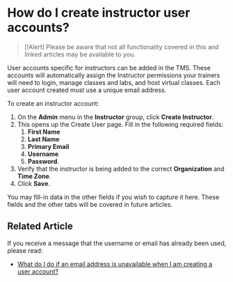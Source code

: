 # How do I create instructor user accounts?

> [!Alert] Please be aware that not all functionality covered in this and linked articles may be available to you.

User accounts specific for instructors can be added in the TMS. These accounts will automatically assign the Instructor permissions your trainers will need to login, manage classes and labs, and host virtual classes. Each user account created must use a unique email address.

To create an instructor account:
1. On the **Admin** menu in the **Instructor** group, click **Create Instructor**. 
1. This opens up the Create User page. Fill in the following required fields: 
     1. **First Name** 
     1. **Last Name**
     1. **Primary Email**
     1. **Username**
     1. **Password**. 
1. Verify that the instructor is being added to the correct **Organization** and **Time Zone**. 
1. Click **Save**.

You may fill-in data in the other fields if you wish to capture it here. These fields and the other tabs will be covered in future articles.

## Related Article
If you receive a  message that the username or email has already been used, please read:

- [What do I do if an email address is unavailable when I am creating a user account?](../student-management/email-address-unavailable.md)
